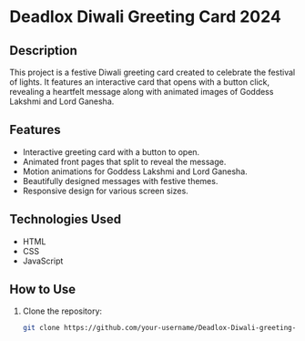 # Deadlox Diwali Greeting Card 2024

## Description
This project is a festive Diwali greeting card created to celebrate the festival of lights. It features an interactive card that opens with a button click, revealing a heartfelt message along with animated images of Goddess Lakshmi and Lord Ganesha.

## Features
- Interactive greeting card with a button to open.
- Animated front pages that split to reveal the message.
- Motion animations for Goddess Lakshmi and Lord Ganesha.
- Beautifully designed messages with festive themes.
- Responsive design for various screen sizes.

## Technologies Used
- HTML
- CSS
- JavaScript

## How to Use
1. Clone the repository:
   ```bash
   git clone https://github.com/your-username/Deadlox-Diwali-greeting-card-2024.git
